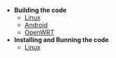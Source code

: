 * **Building the code**
    * [Linux](Building-the-code-for-Linux.md)
    * [Android](Building-the-code-for-Android.md)
    * [OpenWRT](Building-the-code-for-OpenWRT.md)
* **Installing and Running the code**
    * [Linux](Running-SocialVPN-or-GroupVPN-on-Linux.md)
